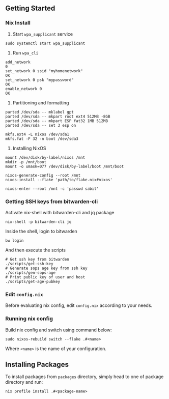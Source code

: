 ## Getting Started

### Nix Install

1. Start `wpa_supplicant` service

```
sudo systemctl start wpa_supplicant
```

1. Run `wpa_cli`

```
add_network
0
set_network 0 ssid "myhomenetwork"
OK
set_network 0 psk "mypassword"
OK
enable_network 0
OK
```

1. Partitioning and formatting

```
parted /dev/sda -- mklabel gpt
parted /dev/sda -- mkpart root ext4 512MB -8GB
parted /dev/sda -- mkpart ESP fat32 1MB 512MB
parted /dev/sda -- set 3 esp on
```

```
mkfs.ext4 -L nixos /dev/sda1
mkfs.fat -F 32 -n boot /dev/sda3
```

1. Installing NixOS

```
mount /dev/disk/by-label/nixos /mnt
mkdir -p /mnt/boot
mount -o umask=077 /dev/disk/by-label/boot /mnt/boot
```

```
nixos-generate-config --root /mnt
nixos-install --flake 'path/to/flake.nix#nixos'
```

```
nixos-enter --root /mnt -c 'passwd sabit'
```

### Getting SSH keys from bitwarden-cli

Activate nix-shell with bitwarden-cli and jq package

```shell
nix-shell -p bitwarden-cli jq
```

Inside the shell, login to bitwarden

```shell
bw login
```

And then execute the scripts

```shell
# Get ssh key from bitwarden
./scripts/get-ssh-key
# Generate sops age key from ssh key
./scripts/gen-sops-age
# Print public key of user and host
./scripts/get-age-pubkey
```

### Edit `config.nix`

Before evaluating nix config, edit `config.nix` according to your needs.

### Running nix config

Build nix config and switch using command below:

```shell
sudo nixos-rebuild switch --flake .#<name>
```

Where `<name>` is the name of your configuration.

## Installing Packages

To install packages from `packages` directory, simply head to one of package directory and run:

```shell
nix profile install .#<package-name>
```

